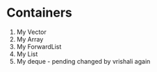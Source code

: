 # Containers
1. My Vector
2. My Array
3. My ForwardList
4. My List
5. My deque - pending changed by vrishali again
